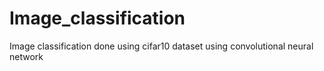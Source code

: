 # Image_classification
Image classification done using cifar10 dataset using convolutional neural network
